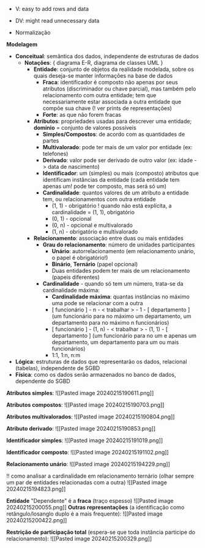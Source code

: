 * V: easy to add rows and data
* DV: might read unnecessary data


* Normalização

**Modelagem**
* **Conceitual**: semântica dos dados, independente de estruturas de dados
	* **Notações**: { diagrama E-R, diagrama de classes UML } 
		* **Entidade**: conjunto de objetos da realidade modelada, sobre os quais deseja-se manter informações na base de dados
			* **Fraca**: identificador é composto não apenas por seus atributos (discriminador ou chave parcial), mas também pelo relacionamento com outra entidade; tem que necessariamente estar associada a outra entidade que compõe sua chave (! ver prints de representações)
			* **Forte**: as que não forem fracas
		* **Atributos**: propriedades usadas para descrever uma entidade; **domínio** = conjunto de valores possíveis
			* **Simples/Compostos**: de acordo com as quantidades de partes
			* **Multivalorado**: pode ter mais de um valor por entidade (ex: telefones)
			* **Derivado**: valor pode ser derivado de outro valor (ex: idade -> data de nascimento)
			* **Identificador**: um (simples) ou mais (composto) atributos que identificam instâncias da entidade (cada entidade tem apenas um! pode ter composto, mas será só um)
			* **Cardinalidade**: quantos valores de um atributo a entidade tem, ou relacionamentos com outra entidade 
				* (1, 1) - obrigatório ! quando não está explícita, a cardinalidade = (1, 1), obrigatório
				* (0, 1) - opcional
				* (0, n) - opcional e multivalorado
				* (1, n) - obrigatório e multivalorado
		* **Relacionamento**: associação entre duas ou mais entidades
			* **Grau do relacionamento**: número de unidades participantes
				* **Unário**: autorrelacionamento (em relacionamento unário, o papel é obrigatório!)
				* **Binário**, **Ternário** (papel opcional)
				* Duas entidades podem ter mais de um relacionamento (papeis diferentes)
			* **Cardinalidade** - quando só tem um número, trata-se da cardinalidade máxima:
				* **Cardinalidade máxima**: quantas instâncias no máximo uma pode se relacionar com a outra
				* [ funcionário ] - n - < trabalhar > - 1 - [ departamento ] (um funcionário para no máximo um departamento, um departamento para no máximo n funcionários)
				* [ funcionário ] - (1, n) - < trabalhar > - (1, 1) - [ departamento ] (um funcionário para no um e apenas um departamento, um departamento para um ou mais funcionários)
				* 1:1, 1:n, n:m
* **Lógica**: estruturas de dados que representarão os dados, relacional (tabelas), independente de SGBD
* **Física**: como os dados serão armazenados no banco de dados, dependente do SGBD



**Atributos simples**:
![[Pasted image 20240215190611.png]] 

**Atributos compostos**:
![[Pasted image 20240215190703.png]]

**Atributos multivalorados**:
![[Pasted image 20240215190804.png]]

**Atributo derivado**:
![[Pasted image 20240215190853.png]]

**Identificador simples**:
![[Pasted image 20240215191019.png]]

**Identificador composto**:
![[Pasted image 20240215191102.png]]

**Relacionamento unário**:
![[Pasted image 20240215194229.png]]

!! como analisar a cardinalidade em relacionamento ternário (olhar sempre um par de entidades relacionadas com a outra)
![[Pasted image 20240215194823.png]]

**Entidade** "Dependente" é a **fraca** (traço espesso)
![[Pasted image 20240215200055.png]]
**Outras representações** (a identificação como retângulo/losanglo duplo é a mais frequente):
![[Pasted image 20240215200422.png]]


**Restrição de participação total** (espera-se que toda instância participe do relacionamento):
![[Pasted image 20240215200329.png]]